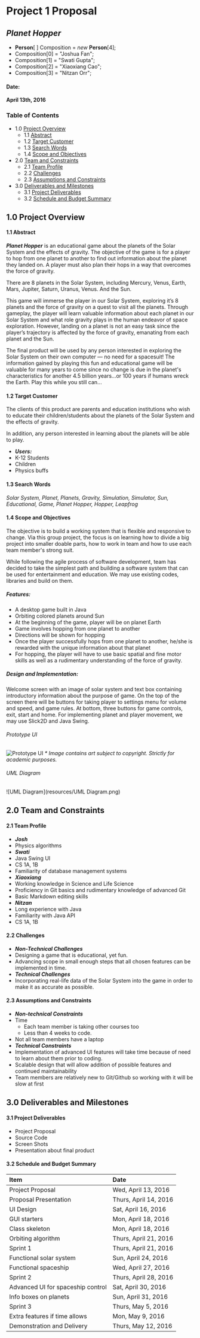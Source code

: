 # Project 1 Proposal
## *Planet Hopper*

* **Person**[  ] Composition = *new* **Person**[4];
 * Composition[0] = "Joshua Fan";
 * Composition[1] = "Swati Gupta";
 * Composition[2] = "Xiaoxiang Cao";
 * Composition[3] = "Nitzan Orr";

#### Date:
**April 13th, 2016**

### Table of Contents
* 1.0 [Project Overview](#1.0)
  * 1.1 [Abstract](#1.1)
  * 1.2 [Target Customer](#1.2)
  * 1.3 [Search Words](#1.3)
  * 1.4 [Scope and Objectives](#1.4)
* 2.0 [Team and Constraints](#2.0)
  * 2.1 [Team Profile](#2.1)
  * 2.2 [Challenges](#2.2)
  * 2.3 [Assumptions and Constraints](#2.3)
* 3.0 [Deliverables and Milestones](#3.0)
  * 3.1 [Project Deliverables](#3.1)
  * 3.2 [Schedule and Budget Summary](#3.2)

<a name="1.0"></a>

## 1.0 Project Overview

<a name="1.1"></a>

#### 1.1 Abstract
***Planet Hopper*** is an educational game about the planets of the Solar System and the effects of gravity. The objective of the game is for a player to hop from one planet to another to find out information about the planet they landed on. A player must also plan their hops in a way that overcomes the force of gravity.

There are 8 planets in the Solar System, including Mercury, Venus, Earth, Mars, Jupiter, Saturn, Uranus, Venus. And the Sun.

This game will immerse the player in our Solar System, exploring it’s 8 planets and the force of gravity on a quest to visit all the planets. Through gameplay, the player will learn valuable information about each planet in our Solar System and what role gravity plays in the human endeavor of space exploration. However, landing on a planet is not an easy task since the player’s trajectory is affected by the force of gravity, emanating from each planet and the Sun.

The final product will be used by any person interested in exploring the Solar System on their own computer — no need for a spacesuit! The information gained by playing this fun and educational game will be valuable for many years to come since no change is due in the planet's characteristics for another 4.5 billion years...or 100 years if humans wreck the Earth. Play this while you still can...

<a name="1.2"></a>

#### 1.2 Target Customer
The clients of this product are parents and education institutions who wish to educate their children/students about the planets of the Solar System and the effects of gravity.

In addition, any person interested in learning about the planets will be able to play.

* ***Users:***
 * K-12 Students
 * Children
 * Physics buffs

 <a name="1.3"></a>

#### 1.3 Search Words
*Solar System, Planet, Planets, Gravity, Simulation, Simulator, Sun, Educational, Game, Planet Hopper, Hopper, Leapfrog*

<a name="1.4"></a>

#### 1.4 Scope and Objectives

The objective is to build a working system that is flexible and responsive to change. Via this group project, the focus is on learning how to divide a big project into smaller doable parts, how to work in team and how to use each team member's strong suit.

While following the agile process of software development, team has decided to take the simplest path and building a software system that can be used for entertainment and education. We may use existing codes, libraries and build on them.

##### *Features:*
* A desktop game built in Java
* Orbiting colored planets around Sun
* At the beginning of the game, player will be on planet Earth
* Game involves hopping from one planet to another
* Directions will be shown for hopping
* Once the player successfully hops from one planet to another, he/she is rewarded with the unique information about that planet
* For hopping, the player will have to use basic spatial and fine motor skills as well as a rudimentary understanding of the force of gravity.

##### *Design and Implementation:*
Welcome screen with an image of solar system and text box containing introductory information about the purpose of game. On the top of the screen there will be buttons for taking player to settings menu for volume and speed, and game rules. At bottom, three buttons for game controls, exit, start and home.
For implementing planet and player movement, we may use Slick2D and Java Swing.

###### *Prototype UI*
![Prototype UI](image/PlanetHopper.jpg)
_* Image contains art subject to copyright. Strictly for academic purposes._

###### *UML Diagram*
![UML Diagram](resources/UML Diagram.png)

<a name="2.0"></a>

## 2.0 Team and Constraints

<a name="2.1"></a>

#### 2.1 Team Profile
* ***Josh***
 * Physics algorithms
* ***Swati***
 * Java Swing UI
 * CS 1A, 1B
 * Familiarity of database management systems
* ***Xiaoxiang***
 * Working knowledge in Science and Life Science
 * Proficiency in Git basics and rudimentary knowledge of advanced Git
 * Basic Markdown editing skills
* ***Nitzan***
 * Long experience with Java
 * Familiarity with Java API
 * CS 1A, 1B

 <a name="2.2"></a>

#### 2.2 Challenges

* ***Non-Technical Challenges***
 * Designing a game that is educational, yet fun.
 * Advancing scope in small enough steps that all chosen features can be implemented in time.
* ***Technical Challenges***
 * Incorporating real-life data of the Solar System into the game in order to make it as accurate as possible.

 <a name="2.3"></a>

#### 2.3 Assumptions and Constraints

* ***Non-technical Constraints***
 * Time
    * Each team member is taking other courses too
    * Less than 4 weeks to code.
 * Not all team members have a laptop
* ***Technical Constraints***
 * Implementation of advanced UI features will take time because of need to learn about them prior to coding.
 * Scalable design that will allow addition of possible features and continued maintainability
 * Team members are relatively new to Git/Github so working with it will be slow at first

 <a name="3.0"></a>

## 3.0 Deliverables and Milestones<a name="abcde"/>

<a name="3.1"></a>

#### 3.1 Project Deliverables

* Project Proposal
* Source Code
* Screen Shots
* Presentation about final product

<a name="3.2"></a>

#### 3.2 Schedule and Budget Summary

| Item                       	    		| Date                  |
| :--------------------------		    	|:----------------      |
| Project Proposal      			         | Wed, April 13, 2016   |
| Proposal Presentation	           	| Thurs, April 14, 2016 |
| UI Design				                     | Sat, April 16, 2016   |
| GUI starters		                    | Mon, April 18, 2016   |
| Class skeleton			                 | Mon, April 18, 2016   |
| Orbiting algorithm  	           		| Thurs, April 21, 2016 |
| Sprint 1                   	    		| Thurs, April 21, 2016 |
| Functional solar system   	       | Sun, April 24, 2016   |
| Functional spaceship		           	| Wed, April 27, 2016   |
| Sprint 2                   		    	| Thurs, April 28, 2016 |
| Advanced UI for spaceship control | Sat, April 30, 2016   |
| Info boxes on planets		           | Sun, April 31, 2016   |
| Sprint 3                   		    	| Thurs, May 5, 2016    |
| Extra features if time allows		   | Mon, May 9, 2016      |
| Demonstration and Delivery	      	| Thurs, May 12, 2016   |
